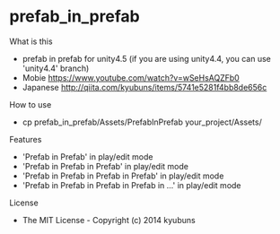 prefab_in_prefab
================

What is this
* prefab in prefab for unity4.5 (if you are using unity4.4, you can use 'unity4.4' branch)
* Mobie https://www.youtube.com/watch?v=wSeHsAQZFb0
* Japanese http://qiita.com/kyubuns/items/5741e5281f4bb8de656c

How to use
* cp prefab_in_prefab/Assets/PrefabInPrefab your_project/Assets/

Features
* 'Prefab in Prefab' in play/edit mode
* 'Prefab in Prefab in Prefab' in play/edit mode
* 'Prefab in Prefab in Prefab in Prefab' in play/edit mode
* 'Prefab in Prefab in Prefab in Prefab in ...' in play/edit mode

License
* The MIT License - Copyright (c) 2014 kyubuns
